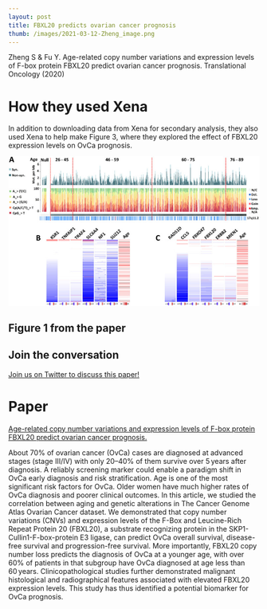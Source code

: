 ```yaml
---
layout: post
title: FBXL20 predicts ovarian cancer prognosis
thumb: /images/2021-03-12-Zheng_image.png
---
```


Zheng S & Fu Y. Age-related copy number variations and expression levels of F-box protein FBXL20 predict ovarian cancer prognosis. Translational Oncology (2020)

# How they used Xena
In addition to downloading data from Xena for secondary analysis, they also used Xena to help make Figure 3, where they explored the effect of FBXL20 expression levels on OvCa prognosis.

![](/images/2021-03-12-Zheng_image.png)
## Figure 1 from the paper

## Join the conversation
[Join us on Twitter to discuss this paper!](https://twitter.com/UCSCXena/status/1386729916285083648)

# Paper
[Age-related copy number variations and expression levels of F-box protein FBXL20 predict ovarian cancer prognosis.](https://www.sciencedirect.com/science/article/pii/S1936523320303557)

About 70% of ovarian cancer (OvCa) cases are diagnosed at advanced stages (stage III/IV) with only 20–40% of them survive over 5 years after diagnosis. A reliably screening marker could enable a paradigm shift in OvCa early diagnosis and risk stratification. Age is one of the most significant risk factors for OvCa. Older women have much higher rates of OvCa diagnosis and poorer clinical outcomes. In this article, we studied the correlation between aging and genetic alterations in The Cancer Genome Atlas Ovarian Cancer dataset. We demonstrated that copy number variations (CNVs) and expression levels of the F-Box and Leucine-Rich Repeat Protein 20 (FBXL20), a substrate recognizing protein in the SKP1-Cullin1-F-box-protein E3 ligase, can predict OvCa overall survival, disease-free survival and progression-free survival. More importantly, FBXL20 copy number loss predicts the diagnosis of OvCa at a younger age, with over 60% of patients in that subgroup have OvCa diagnosed at age less than 60 years. Clinicopathological studies further demonstrated malignant histological and radiographical features associated with elevated FBXL20 expression levels. This study has thus identified a potential biomarker for OvCa prognosis.
